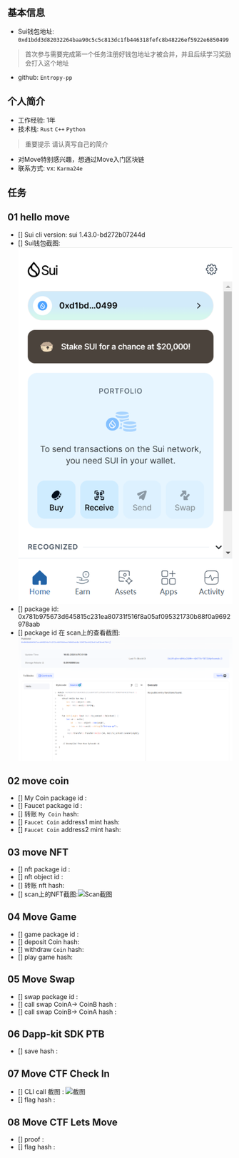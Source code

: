 ## 基本信息
- Sui钱包地址: `0xd1bdd3d82032264baa90c5c5c813dc1fb446318fefc8b48226ef5922e6850499`
> 首次参与需要完成第一个任务注册好钱包地址才被合并，并且后续学习奖励会打入这个地址
- github: `Entropy-pp`

## 个人简介
- 工作经验: 1年
- 技术栈: `Rust` `C++` `Python`
> 重要提示 请认真写自己的简介
- 对Move特别感兴趣，想通过Move入门区块链
- 联系方式: vx: `Karma24e` 

## 任务

##   01 hello move  
- [] Sui cli version: sui 1.43.0-bd272b07244d
- [] Sui钱包截图: ![Sui钱包截图](./images/wallet.png)
- [] package id: 0x781b975673d645815c231ea80731f516f8a05af095321730b88f0a9692978aab
- [] package id 在 scan上的查看截图:![Scan截图](./images/hellomove_Package.png)

##   02 move coin
- [] My Coin package id : 
- [] Faucet package id : 
- [] 转账 `My Coin` hash:
- [] `Faucet Coin` address1 mint hash:
- [] `Faucet Coin` address2 mint hash:

##   03 move NFT
- [] nft package id :
- [] nft object id : 
- [] 转账 nft  hash:
- [] scan上的NFT截图:![Scan截图](./images/你的图片地址)

##   04 Move Game
- [] game package id :
- [] deposit Coin hash:
- [] withdraw `Coin` hash:
- [] play game hash:

##   05 Move Swap
- [] swap package id :
- [] call swap CoinA-> CoinB  hash :
- [] call swap CoinB-> CoinA  hash :

##   06 Dapp-kit SDK PTB
- [] save hash :

##   07 Move CTF Check In
- [] CLI call 截图 : ![截图](./images/你的图片地址)
- [] flag hash :

##   08 Move CTF Lets Move
- [] proof : 
- [] flag hash :

